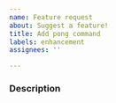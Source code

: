 ```yaml
---
name: Feature request
about: Suggest a feature!
title: Add pong command
labels: enhancement
assignees: ''

---
```


### Description
